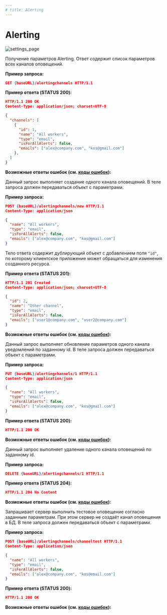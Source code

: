```yaml
---
# title: Alerting
---
```

# Alerting

![settings_page](/images/settings_page/alerting.png)

<req method="get" path="/alertingchannels" isArrow>

Получение параметров Alerting. Ответ содержит список параметров всех каналов оповещений.

**Пример запроса:**

```json
GET {baseURL}/alertingchannels HTTP/1.1
```

**Пример ответа (STATUS 200):**

```json
HTTP/1.1 200 OK
Content-Type: application/json; charset=UTF-8

{
  "channels": [
    {
      "id": 1,
      "name": "All workers",
      "type": "email",
      "isForAllAlerts": false,
      "emails": ["alex@company.com", "kos@gmail.com"]
    },
  ]
}
```

**Возможные ответы ошибок (см. [коды ошибок](/api/v1/errors.html)):**

</req>

<!-- ********************************************************************************************** 

-->
<req method="post" path="/alertingchannels/new" isArrow>

Данный запрос выполняет создание одного канала оповещений.
В теле запроса должен передаваться объект с параметрами.

**Пример запроса:**

```json
POST {baseURL}/alertingchannels/new HTTP/1.1
Content-Type: application/json

{
  "name": "All workers",
  "type": "email",
  "isForAllAlerts": false,
  "emails": ["alex@company.com", "kos@gmail.com"]
}
```

Тело ответа содержит дублирующий объект с добавлением поля `"id"`, по которому клиентское приложение может обращаться для изменения созданного ресурса.

**Пример ответа (STATUS 201):**

```json
HTTP/1.1 201 Created
Content-Type: application/json; charset=UTF-8

{
  "id": 2,
  "name": "Other channel",
  "type": "email",
  "isForAllAlerts": false,
  "emails": ["user1@company.com", "user2@company.com"]
}
```

**Возможные ответы ошибок (см. [коды ошибок](/api/v1/errors.html)):**

</req>

<!-- **********************************************************************************************

-->
<req method="put" path="/alertingchannels/{id}" isArrow>

Данный запрос выполняет обновление параметров одного канала уведомлений по заданному id.
В теле запроса должен передаваться объект с параметрами.

**Пример запроса:**

```json
PUT {baseURL}/alertingchannels/1 HTTP/1.1
Content-Type: application/json

{
  "name": "All workers",
  "type": "email",
  "isForAllAlerts": false,
  "emails": ["alex@company.com", "kos@gmail.com"]
}
```

**Пример ответа (STATUS 200):**

```json
HTTP/1.1 200 OK
```

**Возможные ответы ошибок (см. [коды ошибок](/api/v1/errors.html)):**

</req>

<!-- ********************************************************************************************** 

-->
<req method="delete" path="/alertingchannels/{id}" isArrow>

Данный запрос выполняет удаление одного канала оповещений по заданному id.

**Пример запроса:**

```json
DELETE {baseURL}/alertingchannels/1 HTTP/1.1
```

**Пример ответа (STATUS 204):**

```json
HTTP/1.1 204 No Content
```

**Возможные ответы ошибок (см. [коды ошибок](/api/v1/errors.html)):**

</req>

<!-- ********************************************************************************************** 

-->
<req method="post" path="/alertingchannels/channeltest" isArrow>

Запрашивает сервер выполнить тестовое оповещение согласно заданным параметрам. При этом сервер не создаёт канал оповещения в БД.
В теле запроса должен передаваться объект с параметрами.

**Пример запроса:**

```json
POST {baseURL}/alertingchannels/channeltest HTTP/1.1
Content-Type: application/json

{
  "name": "All workers",
  "type": "email",
  "isForAllAlerts": false,
  "emails": ["alex@company.com", "kos@email.com"]
}
```

**Пример ответа (STATUS 200):**

```json
HTTP/1.1 200 OK
```

**Возможные ответы ошибок (см. [коды ошибок](/api/v1/errors.html)):**

</req>